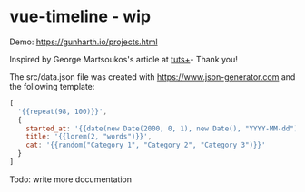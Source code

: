 # vue-timeline - wip

Demo: https://gunharth.io/projects.html

Inspired by George Martsoukos's article at [tuts+](https://webdesign.tutsplus.com/tutorials/building-a-vertical-timeline-with-css-and-a-touch-of-javascript--cms-26528)-  Thank you!


The src/data.json file was created with https://www.json-generator.com and the following template:

```js
[
  '{{repeat(98, 100)}}',
  {
    started_at: '{{date(new Date(2000, 0, 1), new Date(), "YYYY-MM-dd")}}',
    title: '{{lorem(2, "words")}}',
    cat: '{{random("Category 1", "Category 2", "Category 3")}}'
  }
]
```

Todo: write more documentation
